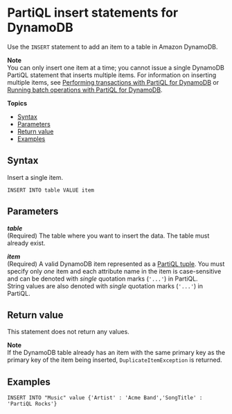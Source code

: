 # PartiQL insert statements for DynamoDB<a name="ql-reference.insert"></a>

Use the `INSERT` statement to add an item to a table in Amazon DynamoDB\.

**Note**  
You can only insert one item at a time; you cannot issue a single DynamoDB PartiQL statement that inserts multiple items\. For information on inserting multiple items, see [Performing transactions with PartiQL for DynamoDB](ql-reference.multiplestatements.transactions.md) or [Running batch operations with PartiQL for DynamoDB](ql-reference.multiplestatements.batching.md)\.

**Topics**
+ [Syntax](#ql-reference.insert.syntax)
+ [Parameters](#ql-reference.insert.parameters)
+ [Return value](#ql-reference.insert.return)
+ [Examples](#ql-reference.insert.examples)

## Syntax<a name="ql-reference.insert.syntax"></a>

Insert a single item\.

```
INSERT INTO table VALUE item
```

## Parameters<a name="ql-reference.insert.parameters"></a>

***table***  
\(Required\) The table where you want to insert the data\. The table must already exist\.

***item***  
\(Required\) A valid DynamoDB item represented as a [PartiQL tuple](https://partiql.org/docs.html)\. You must specify only *one* item and each attribute name in the item is case\-sensitive and can be denoted with *single* quotation marks \(`'...'`\) in PartiQL\.  
String values are also denoted with *single* quotation marks \(`'...'`\) in PartiQL\.

## Return value<a name="ql-reference.insert.return"></a>

This statement does not return any values\.

**Note**  
If the DynamoDB table already has an item with the same primary key as the primary key of the item being inserted, `DuplicateItemException` is returned\.

## Examples<a name="ql-reference.insert.examples"></a>

```
INSERT INTO "Music" value {'Artist' : 'Acme Band','SongTitle' : 'PartiQL Rocks'}
```
